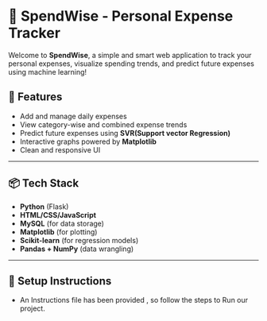 # 💸 SpendWise - Personal Expense Tracker

Welcome to **SpendWise**, a simple and smart web application to track your personal expenses, visualize spending trends, and predict future expenses using machine learning!

## 🚀 Features

- Add and manage daily expenses
- View category-wise and combined expense trends
- Predict future expenses using **SVR(Support vector Regression)**
- Interactive graphs powered by **Matplotlib**
- Clean and responsive UI

---

## 📦 Tech Stack

- **Python** (Flask)
- **HTML/CSS/JavaScript**
- **MySQL** (for data storage)
- **Matplotlib** (for plotting)
- **Scikit-learn** (for regression models)
- **Pandas + NumPy** (data wrangling)

---

## 🔧 Setup Instructions
- An Instructions file has been provided , so follow the steps to Run our project.
